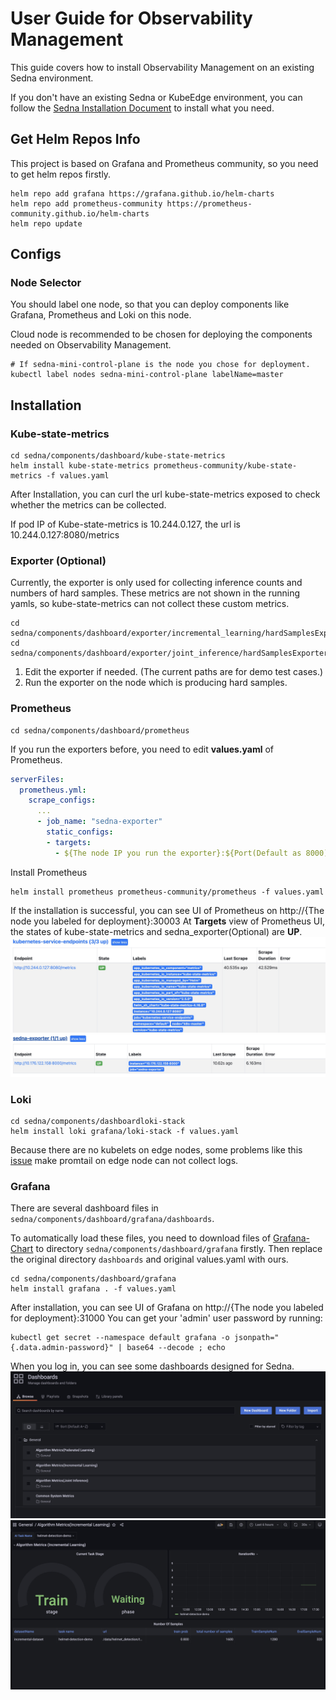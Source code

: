 # User Guide for Observability Management
This guide covers how to install Observability Management on an existing Sedna environment.

If you don't have an existing Sedna or KubeEdge environment, you can follow the [Sedna Installation Document](https://github.com/kubeedge/sedna/blob/main/docs/setup/install.md) to install what you need.

## Get Helm Repos Info
This project is based on Grafana and Prometheus community, so you need to get helm repos firstly.

```
helm repo add grafana https://grafana.github.io/helm-charts
helm repo add prometheus-community https://prometheus-community.github.io/helm-charts
helm repo update
```

## Configs

### Node Selector
You should label one node, so that you can deploy components like Grafana, Prometheus and Loki on this node.

Cloud node is recommended to be chosen for deploying the components needed on Observability Management.

```
# If sedna-mini-control-plane is the node you chose for deployment.
kubectl label nodes sedna-mini-control-plane labelName=master
```

## Installation

### Kube-state-metrics
```
cd sedna/components/dashboard/kube-state-metrics
helm install kube-state-metrics prometheus-community/kube-state-metrics -f values.yaml
```
After Installation, you can curl the url kube-state-metrics exposed to check whether the metrics can be collected.

If pod IP of Kube-state-metrics is 10.244.0.127, the url is 10.244.0.127:8080/metrics

### Exporter (Optional)
Currently, the exporter is only used for collecting inference counts and numbers of hard samples.
These metrics are not shown in the running yamls, so kube-state-metrics can not collect these custom metrics.
```
cd sedna/components/dashboard/exporter/incremental_learning/hardSamplesExporter.py
cd sedna/components/dashboard/exporter/joint_inference/hardSamplesExporter.py
```
1. Edit the exporter if needed. (The current paths are for demo test cases.)
2. Run the exporter on the node which is producing hard samples.

### Prometheus
```
cd sedna/components/dashboard/prometheus
```
If you run the exporters before, you need to edit **values.yaml** of Prometheus.
```yaml
serverFiles:
  prometheus.yml:
    scrape_configs:
      ...
      - job_name: "sedna-exporter"
        static_configs:
        - targets:
          - ${The node IP you run the exporter}:${Port(Default as 8000)}
```
Install Prometheus
```
helm install prometheus prometheus-community/prometheus -f values.yaml
```
If the installation is successful, you can see UI of Prometheus on http://{The node you labeled for deployment}:30003
At **Targets** view of Prometheus UI, the states of kube-state-metrics and sedna_exporter(Optional) are **UP**.
![](../images/kube-state-metrics_up.png)
![](../images/sedna_exporter_up.png)

### Loki
```
cd sedna/components/dashboardloki-stack
helm install loki grafana/loki-stack -f values.yaml
```
Because there are no kubelets on edge nodes, some problems like this [issue](https://github.com/kubeedge/kubeedge/issues/4170) make promtail on edge node can not collect logs.

### Grafana
There are several dashboard files in `sedna/components/dashboard/grafana/dashboards`.

To automatically load these files, you need to download files of [Grafana-Chart](https://github.com/grafana/helm-charts/tree/main/charts/grafana) to directory `sedna/components/dashboard/grafana` firstly.
Then replace the original directory `dashboards` and original values.yaml with ours.

```
cd sedna/components/dashboard/grafana
helm install grafana . -f values.yaml
```
After installation, you can see UI of Grafana on http://{The node you labeled for deployment}:31000
You can get your 'admin' user password by running:
```
kubectl get secret --namespace default grafana -o jsonpath="{.data.admin-password}" | base64 --decode ; echo
```
When you log in, you can see some dashboards designed for Sedna.
![](../images/dashboards.png)
![](../images/demo.png)
